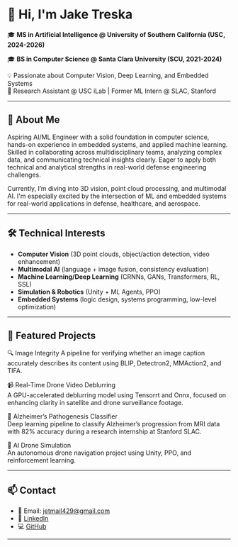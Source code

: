 # 👋 Hi, I'm Jake Treska

🎓 **MS in Artificial Intelligence @ University of Southern California (USC, 2024-2026)**

🎓 **BS in Computer Science @ Santa Clara University (SCU, 2021-2024)** 

💡 Passionate about Computer Vision, Deep Learning, and Embedded Systems  
🔬 Research Assistant @ USC iLab | Former ML Intern @ SLAC, Stanford

---

## 🚀 About Me

Aspiring AI/ML Engineer with a solid foundation in computer science, hands-on experience in embedded systems, and applied machine learning. Skilled in collaborating across multidisciplinary teams, analyzing complex data, and communicating technical insights clearly. Eager to apply both technical and analytical strengths in real-world defense engineering challenges.

Currently, I’m diving into 3D vision, point cloud processing, and multimodal AI. I'm especially excited by the intersection of ML and embedded systems for real-world applications in defense, healthcare, and aerospace.

---

## 🛠️ Technical Interests

- **Computer Vision** (3D point clouds, object/action detection, video enhancement)
- **Multimodal AI** (language + image fusion, consistency evaluation)
- **Machine Learning/Deep Learning** (CRNNs, GANs, Transformers, RL, SSL)
- **Simulation & Robotics** (Unity + ML Agents, PPO)
- **Embedded Systems** (logic design, systems programming, low-level optimization)

---

## 🌟 Featured Projects

🔍 Image Integrity
A pipeline for verifying whether an image caption accurately describes its content using BLIP, Detectron2, MMAction2, and TIFA.

📹 Real-Time Drone Video Deblurring  
A GPU-accelerated deblurring model using Tensorrt and Onnx, focused on enhancing clarity in satellite and drone surveillance footage.

🧠 Alzheimer’s Pathogenesis Classifier  
Deep learning pipeline to classify Alzheimer’s progression from MRI data with 82% accuracy during a research internship at Stanford SLAC.

🚁 AI Drone Simulation  
An autonomous drone navigation project using Unity, PPO, and reinforcement learning.

---

## 📫 Contact

- 📧 Email: [jetmail429@gmail.com](mailto:jetmail429@gmail.com)  
- 💼 [LinkedIn](https://linkedin.com/in/jaketreska2024)  
- 💻 [GitHub](https://github.com/JakeTreska)

---
